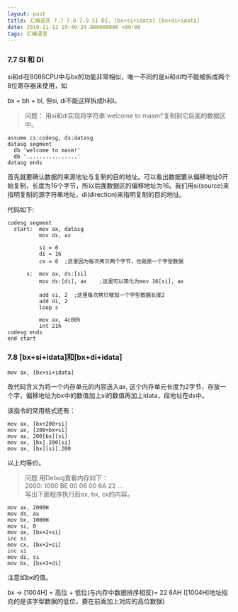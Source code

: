 ```yaml
---
layout: post
title: 汇编语言 7.7 7.8 7.9 SI DI, [bx+si+idata] [bx+di+idata]
date: 2019-11-12 19:49:24.000000000 +09:00
tags: 汇编语言
---
```


### 7.7 SI 和 DI

si和di在8086CPU中与bx的功能非常相似，唯一不同的是si和di均不能被拆成两个8位寄存器来使用，如

bx = bh + bl, 但si, di不能这样拆成h和l。

> 问题： 用si和di实现将字符串'welcome to masm!'复制到它后面的数据区中。

```x86asm
assume cs:codesg, ds:datasg
datasg segment
  db 'welcome to masm!'
  db '................'
datasg ends
```
首先就要确认数据的来源地址与复制的目的地址。可以看出数据要从偏移地址0开始复制，长度为16个字节，所以后面数据区的偏移地址为16。我们用si(source)来指明复制的源字符串地址，di(direction)来指明复制的目的地址。

代码如下:

```x86asm
codesg segment
  start:  mov ax, datasg
          mov ds, ax

          si = 0
          di = 16
          cx = 8  ;这里因为每次拷贝两个字节，也就是一个字型数据

      s:  mov ax, ds:[si]
          mov ds:[di], ax    ;这里可以简化为mov 16[si], ax

          add si, 2  ;这里每次拷贝增加一个字型数据长度2
          add di, 2
          loop s

          mov ax, 4c00h
          int 21h
codesg ends
end start
```

### 7.8 [bx+si+idata]和[bx+di+idata]

```x86asm
mov ax, [bx+si+idata]
```
改代码含义为将一个内存单元的内容送入ax, 这个内存单元长度为2字节，存放一个字，偏移地址为bx中的数值加上si的数值再加上idata，段地址在ds中。

该指令的常用格式还有：

```x86asm
mov ax, [bx+200+si]
mov ax, [200+bx+si]
mov ax, 200[bx][si]
mov ax, [bx].200[si]
mov ax, [bx][si].200
```
以上均等价。

> 问题 用Debug查看内存如下：<br>
2000: 1000 BE 00 06 00 6A 22 ...<br>
写出下面程序执行后ax, bx, cx的内容。

```x86asm
mov ax, 2000H
mov ds, ax
mov bx, 1000H
mov si, 0
mov ax, [bx+2+si]
inc si
mov cx, [bx+2+si]
inc si
mov di, si
mov bx, [bx+2+di]
```
注意如bx的值。

bx -> [1004H] = 高位 + 低位(与内存中数据排序相反)= 22 6AH ([1004H]地址指向的是该字型数据的低位，要在前面加上对应的高位数据)



